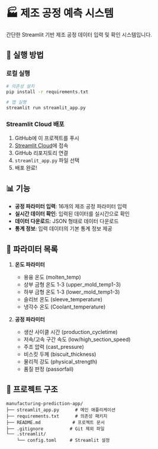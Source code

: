# 🏭 제조 공정 예측 시스템

간단한 Streamlit 기반 제조 공정 데이터 입력 및 확인 시스템입니다.

## 🚀 실행 방법

### 로컬 실행
```bash
# 의존성 설치
pip install -r requirements.txt

# 앱 실행
streamlit run streamlit_app.py
```

### Streamlit Cloud 배포
1. GitHub에 이 프로젝트를 푸시
2. [Streamlit Cloud](https://share.streamlit.io/)에 접속
3. GitHub 리포지토리 연결
4. `streamlit_app.py` 파일 선택
5. 배포 완료!

## 📊 기능

- **공정 파라미터 입력**: 16개의 제조 공정 파라미터 입력
- **실시간 데이터 확인**: 입력된 데이터를 실시간으로 확인
- **데이터 다운로드**: JSON 형태로 데이터 다운로드
- **통계 정보**: 입력 데이터의 기본 통계 정보 제공

## 🔧 파라미터 목록

1. **온도 파라미터**
   - 용융 온도 (molten_temp)
   - 상부 금형 온도 1-3 (upper_mold_temp1-3)
   - 하부 금형 온도 1-3 (lower_mold_temp1-3)
   - 슬리브 온도 (sleeve_temperature)
   - 냉각수 온도 (Coolant_temperature)

2. **공정 파라미터**
   - 생산 사이클 시간 (production_cycletime)
   - 저속/고속 구간 속도 (low/high_section_speed)
   - 주조 압력 (cast_pressure)
   - 비스킷 두께 (biscuit_thickness)
   - 물리적 강도 (physical_strength)
   - 품질 판정 (passorfail)

## 📁 프로젝트 구조
```
manufacturing-prediction-app/
├── streamlit_app.py      # 메인 애플리케이션
├── requirements.txt      # 의존성 패키지
├── README.md            # 프로젝트 문서
├── .gitignore          # Git 제외 파일
└── .streamlit/
    └── config.toml     # Streamlit 설정
```
